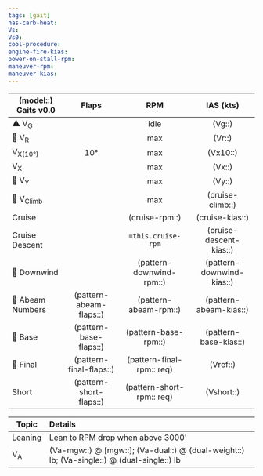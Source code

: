 ```yaml
---
tags: [gait]
has-carb-heat:
Vs:
Vs0:
cool-procedure:
engine-fire-kias:
power-on-stall-rpm:
maneuver-rpm:
maneuver-kias:
---
```


| **(model::) Gaits** v0.0 |        **Flaps**        |          **RPM**          |       **IAS (kts)**        |
| ---------------------------- |:-----------------------:|:-------------------------:|:--------------------------:|
| ⚠️ V<sub>G</sub>             |                         |           idle            |          (Vg::)          |
| 🛫 V<sub>R</sub>             |                         |            max            |           (Vr::)           |
| V<sub>X(10°)</sub>           |           10°           |            max            |           (Vx10::)           | 
| V<sub>X</sub>                |                         |            max            |           (Vx::)           |
| 🛫 V<sub>Y</sub>             |                         |            max            |           (Vy::)           |
| 🛫 V<sub>Climb</sub>         |                         |            max            |      (cruise-climb::)      |
| Cruise                       |                         |      (cruise-rpm::)       |      (cruise-kias::)       |
| Cruise Descent               |                         |    `=this.cruise-rpm`     |  (cruise-descent-kias::)   |
| 🛬 Downwind                  |                         | (pattern-downwind-rpm::) | (pattern-downwind-kias::) |
| 🛬 Abeam Numbers             | (pattern-abeam-flaps::) |   (pattern-abeam-rpm::)   |   (pattern-abeam-kias::)   |
| 🛬 Base                      | (pattern-base-flaps::)  |   (pattern-base-rpm::)    |   (pattern-base-kias::)    |
| 🛬 Final                     | (pattern-final-flaps::) |  (pattern-final-rpm:: req)   |          (Vref::)          |
| Short                        | (pattern-short-flaps::) |   (pattern-short-rpm:: req)   |         (Vshort::)         |

| Topic         | Details                                                                                                       |
| ------------- |:------------------------------------------------------------------------------------------------------------- |
| Leaning       | Lean to RPM drop when above 3000'                                                                           | 
| V<sub>A</sub> | (Va-mgw::) @ [mgw::]; (Va-dual::) @ (dual-weight::) lb; (Va-single::) @ (dual-single::) lb |
